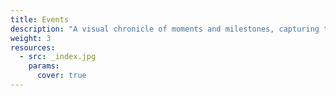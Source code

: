 ```yaml
---
title: Events
description: "A visual chronicle of moments and milestones, capturing the energy and emotion of special occasions. From intimate gatherings to grand celebrations, these photographs preserve the joy, connection, and significance of events that mark our journey through time."
weight: 3
resources:
  - src: _index.jpg
    params:
      cover: true
---
```

